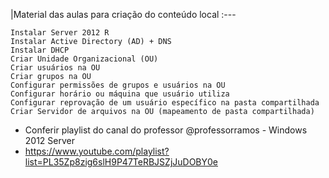 |Material das aulas para criação do conteúdo local
:---

    Instalar Server 2012 R
    Instalar Active Directory (AD) + DNS
    Instalar DHCP
    Criar Unidade Organizacional (OU)
    Criar usuários na OU
    Criar grupos na OU
    Configurar permissões de grupos e usuários na OU
    Configurar horário ou máquina que usuário utiliza
    Configurar reprovação de um usuário específico na pasta compartilhada
    Criar Servidor de arquivos na OU (mapeamento de pasta compartilhada)

 - Conferir playlist do canal do professor @professorramos - Windows 2012 Server
 - https://www.youtube.com/playlist?list=PL35Zp8zig6slH9P47TeRBJSZjJuDOBY0e
